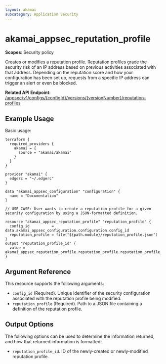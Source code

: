 ```yaml
---
layout: akamai
subcategory: Application Security
---
```


# akamai_appsec_reputation_profile

**Scopes**: Security policy

Creates or modifies a reputation profile.
Reputation profiles grade the security risk of an IP address based on previous activities associated with that address.
Depending on the reputation score and how your configuration has been set up, requests from a specific IP address can trigger an alert or even be blocked.

**Related API Endpoint**: [/appsec/v1/configs/{configId}/versions/{versionNumber}/reputation-profiles](https://techdocs.akamai.com/application-security/reference/put-reputation-profile)

## Example Usage

Basic usage:

```
terraform {
  required_providers {
    akamai = {
      source = "akamai/akamai"
    }
  }
}

provider "akamai" {
  edgerc = "~/.edgerc"
}

data "akamai_appsec_configuration" "configuration" {
  name = "Documentation"
}

// USE CASE: User wants to create a reputation profile for a given security configuration by using a JSON-formatted definition.

resource "akamai_appsec_reputation_profile" "reputation_profile" {
  config_id          = data.akamai_appsec_configuration.configuration.config_id
  reputation_profile = file("${path.module}/reputation_profile.json")
}
output "reputation_profile_id" {
  value = akamai_appsec_reputation_profile.reputation_profile.reputation_profile_id
}
```

## Argument Reference

This resource supports the following arguments:

- `config_id` (Required). Unique identifier of the security configuration associated with the reputation profile being modified.
- `reputation_profile` (Required). Path to a JSON file containing a definition of the reputation profile. 

## Output Options

The following options can be used to determine the information returned, and how that returned information is formatted:

- `reputation_profile_id`. ID of the newly-created or newly-modified reputation profile.